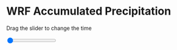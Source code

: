 <h1>WRF Accumulated Precipitation</h1>
<p>Drag the slider to change the time</p>

<div class="slidecontainer">
<input oninput='setImage(this)' class="slider" type="range" min="0" max="5" value="0" step="1" />
<img id='img'/>
</div>

<script>
var img = document.getElementById('img');
var img_array = ['/assets/images/wrf/r_wrfout_d01_2020-05-17_12:00:00.png',
'/assets/images/wrf/r_wrfout_d01_2020-05-17_13:00:00.png',
'/assets/images/wrf/r_wrfout_d01_2020-05-17_14:00:00.png',
'/assets/images/wrf/r_wrfout_d01_2020-05-17_15:00:00.png',
'/assets/images/wrf/r_wrfout_d01_2020-05-17_16:00:00.png',];
function setImage(obj)
{
        var value = obj.value;
        img.src = img_array[value];

}
</script>
